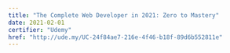 ```yaml
---
title: "The Complete Web Developer in 2021: Zero to Mastery"
date: 2021-02-01
certifier: "Udemy"
href: "http://ude.my/UC-24f84ae7-216e-4f46-b18f-89d6b552811e"
---
```

